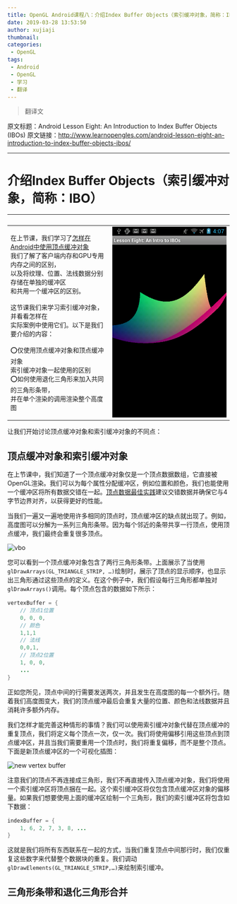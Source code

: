 ```yaml
---
title: OpenGL Android课程八：介绍Index Buffer Objects（索引缓冲对象，简称：IBO）
date: 2019-03-28 13:53:50
author: xujiaji
thumbnail:
categories:
 - OpenGL
tags:
 - Android
 - OpenGL
 - 学习
 - 翻译
---
```


> 翻译文

原文标题：Android Lesson Eight: An Introduction to Index Buffer Objects (IBOs)
原文链接：<http://www.learnopengles.com/android-lesson-eight-an-introduction-to-index-buffer-objects-ibos/>
<!-- more -->

---

# 介绍Index Buffer Objects（索引缓冲对象，简称：IBO）

&nbsp;|&nbsp;
-|-
在上节课，我们学习了[怎样在Android中使用顶点缓冲对象][7]<br>我们了解了客户端内存和GPU专用内存之间的区别，<br>以及将纹理、位置、法线数据分别存储在单独的缓冲区<br>和共用一个缓冲区的区别。<br><br>这节课我们来学习索引缓冲对象，并看看怎样在<br>实际案例中使用它们。以下是我们要介绍的内容：<br><br>⭕️仅使用顶点缓冲对象和顶点缓冲对象<br>索引缓冲对象一起使用的区别<br>⭕️如何使用退化三角形来加入共同的三角形条带，<br>并在单个渲染的调用渲染整个高度图|![screenshot][9]

让我们开始讨论顶点缓冲对象和索引缓冲对象的不同点：

## 顶点缓冲对象和索引缓冲对象

在上节课中，我们知道了一个顶点缓冲对象仅是一个顶点数据数组，它直接被OpenGL渲染。我们可以为每个属性分配缓冲区，例如位置和颜色，我们也能使用一个缓冲区将所有数据交错在一起。[顶点数据最佳实践][10]建议交错数据并确保它与4字节边界对齐，以获得更好的性能。

当我们一遍又一遍地使用许多相同的顶点时，顶点缓冲区的缺点就出现了。例如，高度图可以分解为一系列三角形条带。因为每个邻近的条带共享一行顶点，使用顶点缓冲，我们最终会重复很多顶点。

![vbo][11]

您可以看到一个顶点缓冲对象包含了两行三角形条带。上面展示了当使用`glDrawArrays(GL_TRIANGLE_STRIP, …)`绘制时，展示了顶点的显示顺序，也显示出三角形通过这些顶点的定义。在这个例子中，我们假设每行三角形都单独对`glDrawArrays()`调用。每个顶点包含的数据如下所示：

``` java
vertexBuffer = {
    // 顶点1位置
    0, 0, 0,
    // 颜色
    1,1,1
    // 法线
    0,0,1,
    // 顶点2位置
    1, 0, 0,
    ...
}
```

正如您所见，顶点中间的行需要发送两次，并且发生在高度图的每一个额外行。随着我们高度图变大，我们的顶点缓冲最后会重复大量的位置、颜色和法线数据并且消耗许多额外内存。

我们怎样才能完善这种情形的事情？我们可以使用索引缓冲对象代替在顶点缓冲的重复顶点，我们将定义每个顶点一次，仅一次。我们将使用偏移引用这些顶点到顶点缓冲区，并且当我们需要重用一个顶点时，我们将重复偏移，而不是整个顶点。下面是新顶点缓冲区的一个可视化插图：

![new vertex buffer][12]

注意我们的顶点不再连接成三角形，我们不再直接传入顶点缓冲对象，我们将使用一个索引缓冲区将顶点捆在一起。这个索引缓冲区将仅包含顶点缓冲区对象的偏移量。如果我们想要使用上面的缓冲区绘制一个三角形，我们的索引缓冲区将包含如下数据：

``` java
indexBuffer = {
    1, 6, 2, 7, 3, 8, ...
}
```

这就是我们将所有东西联系在一起的方式，当我们重复顶点中间那行时，我们仅重复这些数字来代替整个数据块的重复。我们调动`glDrawElements(GL_TRIANGLE_STRIP,…)`来绘制索引缓冲。

## 三角形条带和退化三角形合并

[1]: https://blog.xujiaji.com/post/Learn-OpenGL-Lesson-One
[2]: https://blog.xujiaji.com/post/Learn-OpenGL-Lesson-Two
[3]: https://blog.xujiaji.com/post/Learn-OpenGL-Lesson-Three
[4]: https://blog.xujiaji.com/post/Learn-OpenGL-Lesson-Four
[5]: https://blog.xujiaji.com/post/Learn-OpenGL-Lesson-Five
[6]: https://blog.xujiaji.com/post/Learn-OpenGL-Lesson-Six
[7]: https://blog.xujiaji.com/post/Learn-OpenGL-Lesson-Seven
[8]: https://blog.xujiaji.com/post/Learn-OpenGL-Lesson-Eight
[9]: blog/learn-opengl/20190328142011.png
[10]: https://developer.apple.com/library/archive/documentation/3DDrawing/Conceptual/OpenGLES_ProgrammingGuide/TechniquesforWorkingwithVertexData/TechniquesforWorkingwithVertexData.html
[11]: blog/learn-opengl/vbo.png
[12]: blog/learn-opengl/20190422185642.png

